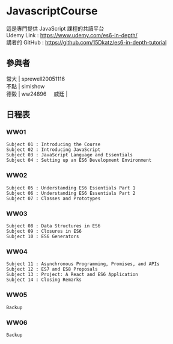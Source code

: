 # JavascriptCourse
這是專門提供 JavaScript 課程的共讀平台  
Udemy Link : https://www.udemy.com/es6-in-depth/  
講者的 GitHub : https://github.com/15Dkatz/es6-in-depth-tutorial

## 參與者
常大 | sprewell20051116  
不點 | simishow  
德毅 | ww24896      
威廷 |   

## 日程表
### WW01
```  
Subject 01 : Introducing the Course
Subject 02 : Introducing JavaScript
Subject 03 : JavaScript Language and Essentials
Subject 04 : Setting up an ES6 Development Environment
```
### WW02
```  
Subject 05 : Understanding ES6 Essentials Part 1
Subject 06 : Understanding ES6 Essentials Part 2
Subject 07 : Classes and Prototypes
```
### WW03
```  
Subject 08 : Data Structures in ES6
Subject 09 : Closures in ES6
Subject 10 : ES6 Generators
```
### WW04
```  
Subject 11 : Asynchronous Programming, Promises, and APIs
Subject 12 : ES7 and ES8 Proposals
Subject 13 : Project: A React and ES6 Application
Subject 14 : Closing Remarks
```
### WW05
```  
Backup
```
### WW06
```  
Backup
```
